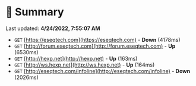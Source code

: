 # 📖 Summary
Last updated: **4/24/2022, 7:55:07 AM**

- `GET` [https://eseqtech.com](https://eseqtech.com) - **Down** (4178ms)
- `GET` [http://forum.eseqtech.com](http://forum.eseqtech.com) - **Up** (6530ms)
- `GET` [http://hexp.net](http://hexp.net) - **Up** (163ms)
- `GET` [http://ws.hexp.net](http://ws.hexp.net) - **Up** (164ms)
- `GET` [http://eseqtech.com/infoline](http://eseqtech.com/infoline) - **Down** (2026ms)
